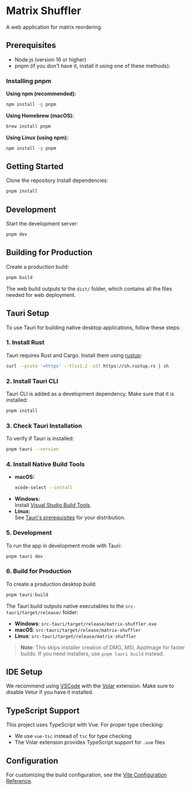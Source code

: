 # Matrix Shuffler

A web application for matrix reordering.

## Prerequisites

- Node.js (version 16 or higher)
- pnpm (if you don't have it, install it using one of these methods):

### Installing pnpm

**Using npm (recommended):**

```bash
npm install -g pnpm
```

**Using Homebrew (macOS):**

```bash
brew install pnpm
```

**Using Linux (using npm):**

```bash
npm install -g pnpm
```

## Getting Started

Clone the repository
Install dependencies:

```bash
pnpm install
```

## Development

Start the development server:

```bash
pnpm dev
```

## Building for Production

Create a production build:

```bash
pnpm build
```

The web build outputs to the `dist/` folder, which contains all the files needed for web deployment.

## Tauri Setup

To use Tauri for building native desktop applications, follow these steps:

### 1. Install Rust

Tauri requires Rust and Cargo. Install them using [rustup](https://rustup.rs/):

```bash
curl --proto '=https' --tlsv1.2 -sSf https://sh.rustup.rs | sh
```

### 2. Install Tauri CLI

Tauri CLI is added as a development dependency. Make sure that it is installed:

```bash
pnpm install
```

### 3. Check Tauri Installation

To verify if Tauri is installed:

```bash
pnpm tauri --version
```

### 4. Install Native Build Tools

- **macOS:**
  ```bash
  xcode-select --install
  ```
- **Windows:**  
  Install [Visual Studio Build Tools](https://visualstudio.microsoft.com/visual-cpp-build-tools/).
- **Linux:**  
  See [Tauri's prerequisites](https://tauri.app/v1/guides/getting-started/prerequisites/#installing) for your distribution.

### 5. Development

To run the app in development mode with Tauri:

```bash
pnpm tauri dev
```

### 6. Build for Production

To create a production desktop build:

```bash
pnpm tauri:build
```

The Tauri build outputs native executables to the `src-tauri/target/release/` folder:
- **Windows**: `src-tauri/target/release/matrix-shuffler.exe`
- **macOS**: `src-tauri/target/release/matrix-shuffler`
- **Linux**: `src-tauri/target/release/matrix-shuffler`

> **Note**: This skips installer creation of DMG, MSI, AppImage for faster builds. If you need installers, use `pnpm tauri build` instead.

## IDE Setup

We recommend using [VSCode](https://code.visualstudio.com/) with the [Volar](https://marketplace.visualstudio.com/items?itemName=Vue.volar) extension. Make sure to disable Vetur if you have it installed.

## TypeScript Support

This project uses TypeScript with Vue. For proper type checking:

- We use `vue-tsc` instead of `tsc` for type checking
- The Volar extension provides TypeScript support for `.vue` files

## Configuration

For customizing the build configuration, see the [Vite Configuration Reference](https://vite.dev/config/).
